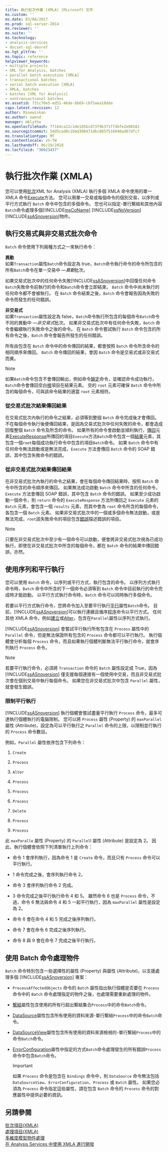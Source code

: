 ```yaml
---
title: 執行批次作業 (XMLA) |Microsoft 文件
ms.custom: ''
ms.date: 03/08/2017
ms.prod: sql-server-2014
ms.reviewer: ''
ms.suite: ''
ms.technology:
- analysis-services
- docset-sql-devref
ms.tgt_pltfrm: ''
ms.topic: reference
helpviewer_keywords:
- multiple projects
- XML for Analysis, batches
- parallel batch execution [XMLA]
- transactional batches
- serial batch execution [XMLA]
- XMLA, batches
- batches [XML for Analysis]
- nontransactional batches
ms.assetid: 731c70e5-ed51-46de-bb69-cbf5aea18dda
caps.latest.revision: 12
author: Minewiskan
ms.author: owend
manager: mblythe
ms.openlocfilehash: 7f164ca12c1de105bcd73f9b371ff4bfe2e00182
ms.sourcegitcommit: 5dd5cad0c1bbd308471d6c885f516948ad67dfcf
ms.translationtype: MT
ms.contentlocale: zh-TW
ms.lasthandoff: 06/19/2018
ms.locfileid: "36023437"
---
```

# <a name="performing-batch-operations-xmla"></a>執行批次作業 (XMLA)
  您可以使用[批次](../xmla/xml-elements-commands/batch-element-xmla.md)XML for Analysis (XMLA) 執行多個 XMLA 命令使用的單一 XMLA 命令[Execute](../xmla/xml-elements-methods-execute.md)方法。 您可以用單一交易或每個命令的個別交易，以序列或平行方式執行 `Batch` 命令中包含的多個命令。 您也可以指定-單行繫結和其他內容`Batch`命令處理多個[!INCLUDE[msCoName](../../includes/msconame-md.md)] [!INCLUDE[ssNoVersion](../../includes/ssnoversion-md.md)] [!INCLUDE[ssASnoversion](../../includes/ssasnoversion-md.md)]物件。  
  
## <a name="running-transactional-and-nontransactional-batch-commands"></a>執行交易式與非交易式批次命令  
 `Batch` 命令使用下列兩種方式之一來執行命令：  
  
 **異動**  
 如果`Transaction`屬性`Batch`命令設定為 true，`Batch`命令執行命令的命令所包含的所有`Batch`命令在單一交易中 —*異動*批次。  
  
 如果交易式批次中的任何命令失敗[!INCLUDE[ssASnoversion](../../includes/ssasnoversion-md.md)]中回復任何命令`Batch`失敗命令前執行的命令和`Batch`命令會立即結束。 `Batch` 命令中尚未執行的任何命令都不會被執行。 在 `Batch` 命令結束之後，`Batch` 命令會報告因為失敗的命令而發生的任何錯誤。  
  
 **非交易式**  
 如果`Transaction`屬性設定為 false，`Batch`命令執行所包含的每個命令`Batch`命令不同的異動中 —*非交易式*批次。 如果非交易式批次中有任何命令失敗，`Batch` 命令會繼續執行失敗命令之後的命令。 在 `Batch` 命令嘗試執行 `Batch` 命令包含的所有命令之後，`Batch` 命令會報告所發生的任何錯誤。  
  
 所有由包含在 `Batch` 命令中的命令傳回的結果，都會按照 `Batch` 命令所含命令的相同順序來傳回。 `Batch` 命令傳回的結果，會因 `Batch` 命令是交易式或非交易式而異。  
  
> [!NOTE]  
>  如果`Batch`命令包含不會傳回輸出，例如命令[鎖定](../xmla/xml-elements-commands/lock-element-xmla.md)命令，並確認命令成功執行，`Batch`命令會傳回空白[根](../xmla/xml-elements-properties/root-element-xmla.md)項目在結果元素。 空的 `root` 元素可確保 `Batch` 命令中所含的每個命令，可與該命令結果的適當 `root` 元素相符。  
  
### <a name="returning-results-from-transactional-batch-results"></a>從交易式批次結果傳回結果  
 在交易式批次內執行的命令之結果，必須等到整個 `Batch` 命令完成後才會傳回。 不在每個命令執行後便傳回結果，是因為交易式批次中任何失敗的命令，都會造成回復整個 `Batch` 命令及所含的命令。 如果所有的命令會啟動並順利執行，[傳回](../xmla/xml-elements-properties/return-element-xmla.md)元素[ExecuteResponse](../xmla/xml-elements-objects-executeresponse.md)所傳回的項目`Execute`方法`Batch`命令包含一個[結果](../xmla/xml-elements-properties/results-element-xmla.md)元素，其包含一個`root`每個成功執行命令中包含的項目`Batch`命令。 如果 `Batch` 命令中有任何命令無法啟動或是無法完成，`Execute` 方法會傳回 `Batch` 命令的 SOAP 錯誤，其中包含失敗命令的錯誤。  
  
### <a name="returning-results-from-nontransactional-batch-results"></a>從非交易式批次結果傳回結果  
 在非交易式批次內執行的命令之結果，會在每個命令傳回結果時，按照 `Batch` 命令中所含的命令順序來傳回。 如果無法成功啟動 `Batch` 命令中所含的任何命令，`Execute` 方法會傳回 SOAP 錯誤，其中包含 `Batch` 命令的錯誤。 如果至少成功啟動一個命令，則 `return` 命令的 `ExecuteResponse` 方法所傳回之 `Execute` 元素的 `Batch` 元素，會包含一個 `results` 元素，而其中會為 `root` 命令所含的每個命令，各包含一個 `Batch` 元素。 如果非交易式批次中的一個或多個命令無法啟動，或是無法完成，`root`該失敗命令的項目包含[錯誤](../xmla/xml-elements-properties/error-element-xmla.md)描述錯誤的項目。  
  
> [!NOTE]  
>  只要在非交易式批次中至少有一個命令可以啟動，便會將非交易式批次視為已成功執行，即使在非交易式批次中所含的每個命令，都在 `Batch` 命令的結果中傳回錯誤，亦然。  
  
## <a name="using-serial-and-parallel-execution"></a>使用序列和平行執行  
 您可以使用 `Batch` 命令，以序列或平行方式，執行包含的命令。 以序列方式執行命令時，`Batch` 命令中所含的下一個命令必須等到 `Batch` 命令中目前執行的命令完成時才能啟動。 以平行方式執行命令時，`Batch` 命令可以同時執行多個命令。  
  
 若要以平行方式執行命令，您將命令加入至要平行執行[平行](../xmla/xml-elements-properties/parallel-element-xmla.md)屬性`Batch`命令。 目前，[!INCLUDE[ssASnoversion](../../includes/ssasnoversion-md.md)]可以執行連續且循序[程序](../xmla/xml-elements-commands/process-element-xmla.md)命令以平行方式。 任何其他 XMLA 命令，例如[建立](../xmla/xml-elements-commands/create-element-xmla.md)或[Alter](../xmla/xml-elements-commands/alter-element-xmla.md)，包含在`Parallel`屬性以序列方式執行。  
  
 [!INCLUDE[ssASnoversion](../../includes/ssasnoversion-md.md)] 會嘗試平行執行所有包含在 `Process` 屬性中的 `Parallel` 命令，但是無法保證所有包含的 `Process` 命令都可以平行執行。 執行個體會分析每個 `Process` 命令，而且如果執行個體判斷無法平行執行命令，就會序列執行 `Process` 命令。  
  
> [!NOTE]  
>  若要平行執行命令，必須將 `Transaction` 命令的 `Batch` 屬性設定成 True，因為 [!INCLUDE[ssASnoversion](../../includes/ssasnoversion-md.md)] 僅支援每個連接有一個使用中交易，而且非交易式批次會在個別交易中執行每個命令。 如果您在非交易式批次中包含 `Parallel` 屬性，就會發生錯誤。  
  
### <a name="limiting-parallel-execution"></a>限制平行執行  
 [!INCLUDE[ssASnoversion](../../includes/ssasnoversion-md.md)] 執行個體會嘗試盡量平行執行 `Process` 命令，最多可達執行個體執行的電腦限制。 您可以將 `Process` 屬性 (Property) 的 `maxParallel` 屬性 (Attribute)，設定為可以平行執行之 `Parallel` 命令的上限，以限制並行執行的 `Process` 命令數目。  
  
 例如，`Parallel` 屬性依序包含下列命令：  
  
1.  `Create`  
  
2.  `Process`  
  
3.  `Alter`  
  
4.  `Process`  
  
5.  `Process`  
  
6.  `Process`  
  
7.  `Delete`  
  
8.  `Process`  
  
9. `Process`  
  
 此 `maxParalle` 屬性 (Property) 的 `Parallel`l 屬性 (Attribute) 是設定為 2。 因此，執行個體會依照下列清單執行上列命令：  
  
-   命令 1 會序列執行，因為命令 1 是 `Create` 命令，而且只有 `Process` 命令可以平行執行。  
  
-   1 命令完成之後，會序列執行命令 2。  
  
-   命令 3 會序列執行命令 2 完成。  
  
-   3 命令完成之後平行執行命令 4 和 5。 雖然命令 6 也是 `Process` 命令，不過，命令 6 無法與命令 4 和 5 一起平行執行，因為 `maxParallel` 屬性是設定為 2。  
  
-   命令 6 會在命令 4 和 5 完成之後序列執行。  
  
-   命令 7 會在命令 6 完成之後序列執行。  
  
-   命令 8 與 9 會在命令 7 完成之後平行執行。  
  
## <a name="using-the-batch-command-to-process-objects"></a>使用 Batch 命令處理物件  
 `Batch` 命令特別包含一些選擇性的屬性 (Property) 與屬性 (Attribute)，以支援處理多個 [!INCLUDE[ssASnoversion](../../includes/ssasnoversion-md.md)] 專案：  
  
-   `ProcessAffectedObjects` 命令的 `Batch` 屬性指出執行個體是否要在 `Process` 命令中的 `Batch` 命令處理指定的物件之後，也處理需要重新處理的物件。  
  
-   [繫結](../xmla/xml-elements-properties/bindings-element-xmla.md)屬性包含使用的所有行超出繫結集合`Process`中的命令`Batch`命令。  
  
-   [DataSource](../xmla/xml-elements-properties/source-element-xmla.md)屬性包含所有使用的資料來源-單行繫結`Process`中的命令`Batch`命令。  
  
-   [DataSourceView](../xmla/xml-elements-properties/datasourceview-element-xmla.md)屬性包含所有使用的資料來源檢視的-單行繫結`Process`中的命令`Batch`命令。  
  
-   [ErrorConfiguration](../xmla/xml-elements-properties/errorconfiguration-element-xmla.md)屬性中指定的方式`Batch`命令處理發生的所有錯誤`Process`命令中包含`Batch`命令。  
  
    > [!IMPORTANT]  
    >  如果 `Process` 命令是包含在 `Bindings` 命令中，則 `DataSource` 命令無法包括 `DataSourceView`、`ErrorConfiguration`、`Process` 或 `Batch` 屬性。 如果您必須為 `Process` 命令指定這些屬性，請在包含 `Batch` 命令的 `Process` 命令的對應屬性中提供必要的資訊。  
  
## <a name="see-also"></a>另請參閱  
 [批次項目&#40;XMLA&#41;](../xmla/xml-elements-commands/batch-element-xmla.md)   
 [處理項目&#40;XMLA&#41;](../xmla/xml-elements-commands/process-element-xmla.md)   
 [多維度模型物件處理](../multidimensional-models/processing-a-multidimensional-model-analysis-services.md)   
 [在 Analysis Services 中使用 XMLA 進行開發](developing-with-xmla-in-analysis-services.md)  
  
  